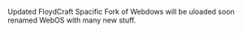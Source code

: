 Updated FloydCraft Spacific Fork of Webdows will be uloaded soon renamed WebOS with many new stuff.
